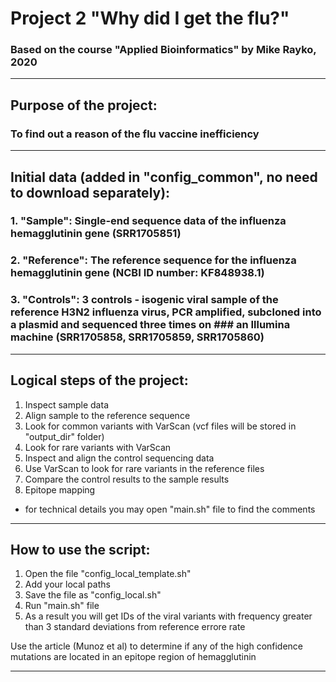 # Project 2 "Why did I get the flu?"

### Based on the course "Applied Bioinformatics" by Mike Rayko, 2020
________________________________________________________________________

## Purpose of the project:

### To find out a reason of the flu vaccine inefficiency
________________________________________________________________________

## Initial data (added in "config_common", no need to download separately):

### 1. "Sample": Single-end sequence data of the influenza hemagglutinin gene (SRR1705851)
### 2. "Reference": The reference sequence for the influenza hemagglutinin gene (NCBI ID number: KF848938.1) 
### 3. "Controls": 3 controls -  isogenic viral sample of the reference H3N2 influenza virus, PCR amplified, subcloned into a plasmid and sequenced three times on ### an Illumina machine (SRR1705858, SRR1705859, SRR1705860)
________________________________________________________________________

## Logical steps of the project:

1. Inspect sample data
2. Align sample to the reference sequence
3. Look for common variants with VarScan (vcf files will be stored in "output_dir" folder)
4. Look for rare variants with VarScan
5. Inspect and align the control sequencing data
6. Use VarScan to look for rare variants in the reference files
7. Compare the control results to the sample results
8. Epitope mapping

* for technical details you may open "main.sh" file to find the comments 
________________________________________________________________________

## How to use the script:

1. Open the file "config_local_template.sh"
2. Add your local paths
3. Save the file as "config_local.sh" 
4. Run "main.sh" file 
5. As a result you will get IDs of the viral variants with frequency greater than 3 standard deviations from reference errore rate

Use the article (Munoz et al) to determine if any of the high confidence mutations are located in an epitope region of hemagglutinin 
_________________________________________________________________________

